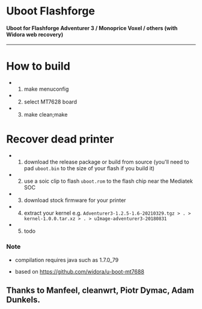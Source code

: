 # Uboot Flashforge
#### Uboot for Flashforge Adventurer 3 / Monoprice Voxel / others (with Widora web recovery)
***
# How to build
* 1. make menuconfig
* 2. select MT7628 board
* 3. make clean;make

# Recover dead printer
* 1. download the release package or build from source (you'll need to pad `uboot.bin` to the size of your flash if you build it)
* 2. use a soic clip to flash `uboot.rom` to the flash chip near the Mediatek SOC
* 3. download stock firmware for your printer
* 4. extract your kernel e.g. `Adventurer3-1.2.5-1.6-20210329.tgz > . > kernel-1.0.0.tar.xz > . > uImage-adventurer3-20180831`
* 5. todo

### Note
* compilation requires java such as 1.7.0_79

* based on https://github.com/widora/u-boot-mt7688
## Thanks to Manfeel, cleanwrt, Piotr Dymac, Adam Dunkels.
